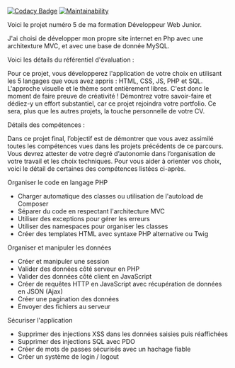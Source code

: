 [![Codacy Badge](https://api.codacy.com/project/badge/Grade/bd473935b0cc49fe959b1ede68de0022)](https://www.codacy.com/manual/ophelieresfa/perso_portfolio?utm_source=github.com&amp;utm_medium=referral&amp;utm_content=ophelieresfa/perso_portfolio&amp;utm_campaign=Badge_Grade)
[![Maintainability](https://api.codeclimate.com/v1/badges/0d6edd75413e758dd615/maintainability)](https://codeclimate.com/github/ophelieresfa/perso_portfolio/maintainability)

Voici le projet numéro 5 de ma formation Développeur Web Junior.

J'ai choisi de développer mon propre site internet en Php avec une architexture MVC, et avec une base de donnée MySQL.

Voici les détails du référentiel d'évaluation : 

Pour ce projet, vous développerez l'application de votre choix en utilisant les 5 langages que vous avez appris : HTML, CSS, JS, PHP et SQL. L'approche visuelle et le thème sont entièrement libres.
C'est donc le moment de faire preuve de créativité ! Démontrez votre savoir-faire et dédiez-y un effort substantiel, car ce projet rejoindra votre portfolio. Ce sera, plus que les autres projets, la touche personnelle de votre CV.

Détails des compétences : 

Dans ce projet final, l’objectif est de démontrer que vous avez assimilé toutes les compétences vues dans les projets précédents de ce parcours. Vous devrez attester de votre degré d’autonomie dans l’organisation de votre travail et les choix techniques.
Pour vous aider à orienter vos choix, voici le détail de certaines des compétences listées ci-après. 

Organiser le code en langage PHP

- Charger automatique des classes ou utilisation de l'autoload de Composer
- Séparer du code en respectant l'architecture MVC
- Utiliser des exceptions pour gérer les erreurs
- Utiliser des namespaces pour organiser les classes
- Créer des templates HTML avec syntaxe PHP alternative ou Twig

Organiser et manipuler les données

- Créer et manipuler une session
- Valider des données côté serveur en PHP
- Valider des données côté client en JavaScript
- Créer de requêtes HTTP en JavaScript avec récupération de données en JSON (Ajax)
- Créer une pagination des données
- Envoyer des fichiers au serveur

Sécuriser l'application

- Supprimer des injections XSS dans les données saisies puis réaffichées
- Supprimer des injections SQL avec PDO
- Créer de mots de passes sécurisés avec un hachage fiable
- Créer un système de login / logout